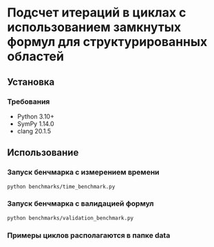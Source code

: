 # Подсчет итераций в циклах с использованием замкнутых формул для структурированных областей

## Установка

### Требования

- Python 3.10+
- SymPy 1.14.0
- clang 20.1.5

## Использование

### Запуск бенчмарка с измерением времени

```
python benchmarks/time_benchmark.py
```

### Запуск бенчмарка с валидацией формул

```
python benchmarks/validation_benchmark.py
```

### Примеры циклов располагаются в папке data
